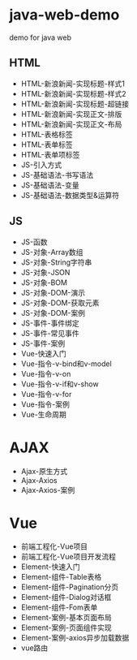 # java-web-demo
demo for java web

## HTML
- HTML-新浪新闻-实现标题-样式1
- HTML-新浪新闻-实现标题-样式2
- HTML-新浪新闻-实现标题-超链接
- HTML-新浪新闻-实现正文-排版
- HTML-新浪新闻-实现正文-布局
- HTML-表格标签
- HTML-表单标签
- HTML-表单项标签
- JS-引入方式
- JS-基础语法-书写语法
- JS-基础语法-变量
- JS-基础语法-数据类型&运算符

## JS
- JS-函数
- JS-对象-Array数组
- JS-对象-String字符串
- JS-对象-JSON
- JS-对象-BOM
- JS-对象-DOM-演示
- JS-对象-DOM-获取元素
- JS-对象-DOM-案例
- JS-事件-事件绑定
- JS-事件-常见事件
- JS-事件-案例
- Vue-快速入门
- Vue-指令-v-bind和v-model
- Vue-指令-v-on
- Vue-指令-v-if和v-show
- Vue-指令-v-for
- Vue-指令-案例
- Vue-生命周期

# AJAX
- Ajax-原生方式
- Ajax-Axios
- Ajax-Axios-案例

# Vue
- 前端工程化-Vue项目
- 前端工程化-Vue项目开发流程
- Element-快速入门
- Element-组件-Table表格
- Element-组件-Pagination分页
- Element-组件-Dialog对话框
- Element-组件-Fom表单
- Element-案例-基本页面布局
- Element-案例-页面组件实现
- Element-案例-axios异步加载数据
- vue路由
